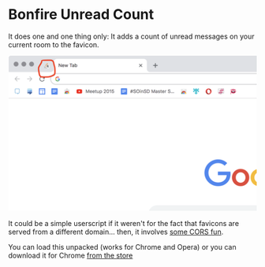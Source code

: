 # Bonfire Unread Count

It does one and one thing only: It adds a count of unread messages on your current room to the favicon.

![screenshot](screenshot.png)

It could be a simple userscript if it weren't for the fact that favicons are served from a different domain... then, it involves [some CORS fun](https://github.com/g3rv4/BonfireUnread/blob/master/background.js).

You can load this unpacked (works for Chrome and Opera) or you can download it for Chrome [from the store](https://chrome.google.com/webstore/detail/bonfire-unread-count/mjnidngiefjlkmkmjllnpbailmgecphn)